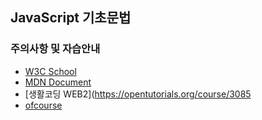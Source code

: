 ## JavaScript 기초문법

### 주의사항 및 자습안내
- [W3C School](https://www.w3schools.com/)
- [MDN Document](https://developer.mozilla.org/ko/docs/Web/JavaScript)
- [생활코딩 WEB2](https://opentutorials.org/course/3085
- [ofcourse](https://ofcourse.kr)
